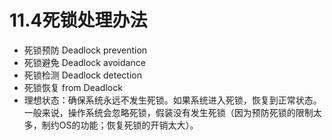 # 11.4死锁处理办法

* 死锁预防 Deadlock prevention
* 死锁避免 Deadlock avoidance
* 死锁检测 Deadlock detection
* 死锁恢复 from Deadlock
* 理想状态：确保系统永远不发生死锁。如果系统进入死锁，恢复到正常状态。一般来说，操作系统会忽略死锁，假装没有发生死锁（因为预防死锁的限制太多，制约OS的功能；恢复死锁的开销太大）。